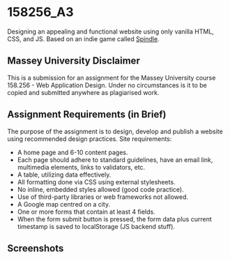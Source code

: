 # 158256_A3
Designing an appealing and functional website using only vanilla HTML, CSS, and JS.
Based on an indie game called [Spindle](https://www.kickstarter.com/projects/letsgamedev/spindle-an-action-adventure-about-the-death-and-a-pig/posts/3803589).
## Massey University Disclaimer
This is a submission for an assignment for the Massey University course 158.256 - Web Application Design. Under no circumstances is it to be copied and submitted anywhere as plagiarised work.
## Assignment Requirements (in Brief)
The purpose of the assignment is to design, develop and publish a website using recommended design practices.
Site requirements:
- A home page and 6-10 content pages.
- Each page should adhere to standard guidelines, have an email link, multimedia elements, links to validators, etc. 
- A table, utilizing data effectively.
- All formatting done via CSS using external stylesheets.
- No inline, embedded styles allowed (good code practice).
- Use of third-party libraries or web frameworks not allowed.
- A Google map centred on a city.
- One or more forms that contain at least 4 fields.
- When the form submit button is pressed, the form data plus current timestamp is saved to localStorage (JS backend stuff).
## Screenshots
